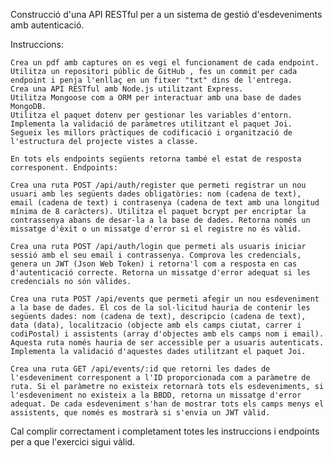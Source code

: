 Construcció d'una API RESTful per a un sistema de gestió d'esdeveniments amb autenticació.

Instruccions:

    Crea un pdf amb captures on es vegi el funcionament de cada endpoint.
    Utilitza un repositori públic de GitHub , fes un commit per cada endpoint i penja l'enllaç en un fitxer "txt" dins de l'entrega.
    Crea una API RESTful amb Node.js utilitzant Express.
    Utilitza Mongoose com a ORM per interactuar amb una base de dades MongoDB.
    Utilitza el paquet dotenv per gestionar les variables d'entorn.
    Implementa la validació de paràmetres utilitzant el paquet Joi.
    Segueix les millors pràctiques de codificació i organització de l'estructura del projecte vistes a classe.

    En tots els endpoints següents retorna també el estat de resposta corresponent. Endpoints:

    Crea una ruta POST /api/auth/register que permeti registrar un nou usuari amb les següents dades obligatòries: nom (cadena de text), email (cadena de text) i contrasenya (cadena de text amb una longitud mínima de 8 caràcters). Utilitza el paquet bcrypt per encriptar la contrassenya abans de desar-la a la base de dades. Retorna només un missatge d'èxit o un missatge d'error si el registre no és vàlid.

    Crea una ruta POST /api/auth/login que permeti als usuaris iniciar sessió amb el seu email i contrassenya. Comprova les credencials, genera un JWT (Json Web Token) i retorna'l com a resposta en cas d'autenticació correcte. Retorna un missatge d'error adequat si les credencials no són vàlides.

    Crea una ruta POST /api/events que permeti afegir un nou esdeveniment a la base de dades. El cos de la sol·licitud hauria de contenir les següents dades: nom (cadena de text), descripcio (cadena de text), data (data), localitzacio (objecte amb els camps ciutat, carrer i codiPostal) i assistents (array d'objectes amb els camps nom i email). Aquesta ruta només hauria de ser accessible per a usuaris autenticats. Implementa la validació d'aquestes dades utilitzant el paquet Joi.

    Crea una ruta GET /api/events/:id que retorni les dades de l'esdeveniment corresponent a l'ID proporcionada com a paràmetre de ruta. Si el paràmetre no existeix retornarà tots els esdeveniments, si l'esdeveniment no existeix a la BBDD, retorna un missatge d'error adequat. De cada esdeveniment s'han de mostrar tots els camps menys el assistents, que només es mostrarà si s'envia un JWT vàlid.

Cal complir correctament i completament totes les instruccions i endpoints per a que l'exercici sigui vàlid.